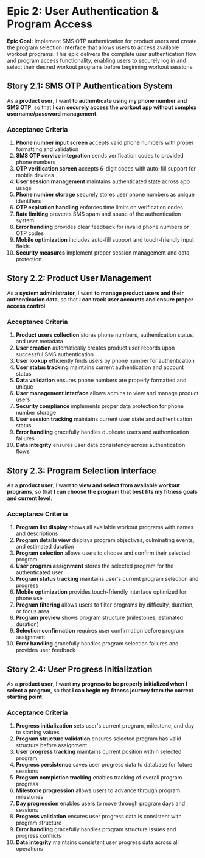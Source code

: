 # Epic 2: User Authentication & Program Access

**Epic Goal:** Implement SMS OTP authentication for product users and create the program selection interface that allows users to access available workout programs. This epic delivers the complete user authentication flow and program access functionality, enabling users to securely log in and select their desired workout programs before beginning workout sessions.

## Story 2.1: SMS OTP Authentication System

As a **product user**,
I want **to authenticate using my phone number and SMS OTP**,
so that **I can securely access the workout app without complex username/password management**.

### Acceptance Criteria

1. **Phone number input screen** accepts valid phone numbers with proper formatting and validation
2. **SMS OTP service integration** sends verification codes to provided phone numbers
3. **OTP verification screen** accepts 6-digit codes with auto-fill support for mobile devices
4. **User session management** maintains authenticated state across app usage
5. **Phone number storage** securely stores user phone numbers as unique identifiers
6. **OTP expiration handling** enforces time limits on verification codes
7. **Rate limiting** prevents SMS spam and abuse of the authentication system
8. **Error handling** provides clear feedback for invalid phone numbers or OTP codes
9. **Mobile optimization** includes auto-fill support and touch-friendly input fields
10. **Security measures** implement proper session management and data protection

## Story 2.2: Product User Management

As a **system administrator**,
I want **to manage product users and their authentication data**,
so that **I can track user accounts and ensure proper access control**.

### Acceptance Criteria

1. **Product users collection** stores phone numbers, authentication status, and user metadata
2. **User creation** automatically creates product user records upon successful SMS authentication
3. **User lookup** efficiently finds users by phone number for authentication
4. **User status tracking** maintains current authentication and account status
5. **Data validation** ensures phone numbers are properly formatted and unique
6. **User management interface** allows admins to view and manage product users
7. **Security compliance** implements proper data protection for phone number storage
8. **User session tracking** maintains current user state and authentication status
9. **Error handling** gracefully handles duplicate users and authentication failures
10. **Data integrity** ensures user data consistency across authentication flows

## Story 2.3: Program Selection Interface

As a **product user**,
I want **to view and select from available workout programs**,
so that **I can choose the program that best fits my fitness goals and current level**.

### Acceptance Criteria

1. **Program list display** shows all available workout programs with names and descriptions
2. **Program details view** displays program objectives, culminating events, and estimated duration
3. **Program selection** allows users to choose and confirm their selected program
4. **User program assignment** stores the selected program for the authenticated user
5. **Program status tracking** maintains user's current program selection and progress
6. **Mobile optimization** provides touch-friendly interface optimized for phone use
7. **Program filtering** allows users to filter programs by difficulty, duration, or focus area
8. **Program preview** shows program structure (milestones, estimated duration)
9. **Selection confirmation** requires user confirmation before program assignment
10. **Error handling** gracefully handles program selection failures and provides user feedback

## Story 2.4: User Progress Initialization

As a **product user**,
I want **my progress to be properly initialized when I select a program**,
so that **I can begin my fitness journey from the correct starting point**.

### Acceptance Criteria

1. **Progress initialization** sets user's current program, milestone, and day to starting values
2. **Program structure validation** ensures selected program has valid structure before assignment
3. **User progress tracking** maintains current position within selected program
4. **Progress persistence** saves user progress data to database for future sessions
5. **Program completion tracking** enables tracking of overall program progress
6. **Milestone progression** allows users to advance through program milestones
7. **Day progression** enables users to move through program days and sessions
8. **Progress validation** ensures user progress data is consistent with program structure
9. **Error handling** gracefully handles program structure issues and progress conflicts
10. **Data integrity** maintains consistent user progress data across all operations
